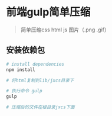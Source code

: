 # 前端gulp简单压缩

> 简单压缩css html js 图片（.png .gif）

## 安装依赖包

``` bash
# install dependencies
npm install

# 将html复制到lib/jxcs目录下

# 执行命令 gulp
gulp

# 压缩后的文件在根目录jxcs下面


